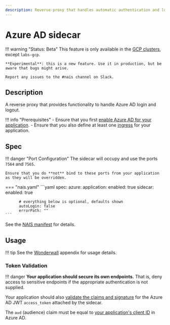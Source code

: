 ```yaml
---
description: Reverse-proxy that handles automatic authentication and login/logout flows for Azure AD.
---
```


# Azure AD sidecar

!!! warning "Status: Beta"
    This feature is only available in the [GCP clusters](../../../clusters/gcp.md), except `labs-gcp`.

    **Experimental**: this is a new feature. Use it in production, but be aware that bugs might arise.

    Report any issues to the #nais channel on Slack.

## Description

A reverse proxy that provides functionality to handle Azure AD login and logout.

!!! info "Prerequisites"
    - Ensure that you first [enable Azure AD for your application](configuration.md).
    - Ensure that you also define at least one [ingress](../../../nais-application/application.md#ingresses) for your application.

## Spec

!!! danger "Port Configuration"
    The sidecar will occupy and use the ports `7564` and `7565`.

    Ensure that you do **not** bind to these ports from your application as they will be overridden.

=== "nais.yaml"
    ```yaml
    spec:
      azure:
        application:
          enabled: true
        sidecar:
          enabled: true

          # everything below is optional, defaults shown
          autoLogin: false
          errorPath: ""
    ```

See the [NAIS manifest](../../../nais-application/application.md#azuresidecar) for details.

## Usage

!!! tip
    See the [Wonderwall](../../../appendix/wonderwall.md) appendix for usage details.

### Token Validation

!!! danger
    **Your application should secure its own endpoints.** That is, deny access to sensitive endpoints if the appropriate authentication is not supplied.

Your application should also [validate the claims and signature](../concepts/tokens.md#token-validation) for the Azure AD JWT `access_token` attached by the sidecar.

The `aud` (audience) claim must be equal to [your application's client ID](usage.md#azure_app_client_id) in Azure AD.
